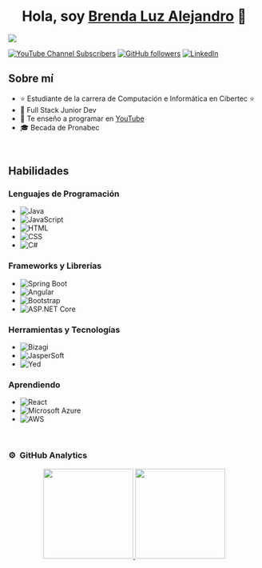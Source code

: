 <div align="center">
<h1 align="center">Hola, soy <a href="#">Brenda Luz Alejandro</a> 👋</h1>
</div>
<img src="https://i.imgur.com/ubCFTxC.png">

[![YouTube Channel Subscribers](https://img.shields.io/youtube/channel/subscribers/UCjXvCRIVC2aP73BcbSKJjaA?style=social)](https://www.youtube.com/@brendaluzalejandrobecerra2009)
[![GitHub followers](https://img.shields.io/github/followers/YheremiRamos?style=social)](https://github.com/BrendaAlejandro)
[![LinkedIn](https://img.shields.io/badge/-LinkedIn-blue?style=social&logo=linkedin)](https://www.linkedin.com/in/brenda-luz-alejandro-becerra-946a34208/)

## Sobre mí

- ⭐ Estudiante de la carrera de Computación e Informática en Cibertec ⭐ 
- 📲 Full Stack Junior Dev
- 🎥 Te enseño a programar en [YouTube](https://www.youtube.com/@brendaluzalejandrobecerra2009)
- 🎓 Becada de Pronabec

<br>

## Habilidades

### Lenguajes de Programación
- ![Java](https://img.shields.io/badge/-Java-007396?style=flat&logo=java&logoColor=white)
- ![JavaScript](https://img.shields.io/badge/-JavaScript-F7DF1E?style=flat&logo=javascript&logoColor=black)
- ![HTML](https://img.shields.io/badge/-HTML-E34F26?style=flat&logo=html5&logoColor=white)
- ![CSS](https://img.shields.io/badge/-CSS-1572B6?style=flat&logo=css3&logoColor=white)
- ![C#](https://img.shields.io/badge/-C%23-239120?style=flat&logo=c-sharp&logoColor=white)

### Frameworks y Librerías
- ![Spring Boot](https://img.shields.io/badge/-Spring%20Boot-6DB33F?style=flat&logo=spring-boot&logoColor=white)
- ![Angular](https://img.shields.io/badge/-Angular-DD0031?style=flat&logo=angular&logoColor=white)
- ![Bootstrap](https://img.shields.io/badge/-Bootstrap-563D7C?style=flat&logo=bootstrap&logoColor=white)
- ![ASP.NET Core](https://img.shields.io/badge/-ASP.NET%20Core-512BD4?style=flat&logo=dotnet&logoColor=white)

### Herramientas y Tecnologías
- ![Bizagi](https://img.shields.io/badge/-Bizagi-1D4E89?style=flat&logo=bizagi&logoColor=white)
- ![JasperSoft](https://img.shields.io/badge/-JasperSoft-0078D4?style=flat&logo=jaspersoft&logoColor=white)
- ![Yed](https://img.shields.io/badge/-Yed-232F3E?style=flat&logo=yed&logoColor=white)

### Aprendiendo
- ![React](https://img.shields.io/badge/-React-61DAFB?style=flat&logo=react&logoColor=black)
- ![Microsoft Azure](https://img.shields.io/badge/-Microsoft%20Azure-0078D4?style=flat&logo=microsoft-azure&logoColor=white)
- ![AWS](https://img.shields.io/badge/-AWS-232F3E?style=flat&logo=amazon-aws&logoColor=white)

<br>

### ⚙️ &nbsp;GitHub Analytics

<p align="center">
<a href="https://github.com/BrendaAlejandro">
  <img height="180em" src="https://github-readme-stats-eight-theta.vercel.app/api?username=BrendaAlejandro&show_icons=true&theme=algolia&include_all_commits=true&count_private=true"/>
  <img height="180em" src="https://github-readme-stats-eight-theta.vercel.app/api/top-langs/?username=BrendaAlejandro&layout=compact&langs_count=8&theme=algolia"/>
</a>
</p>

